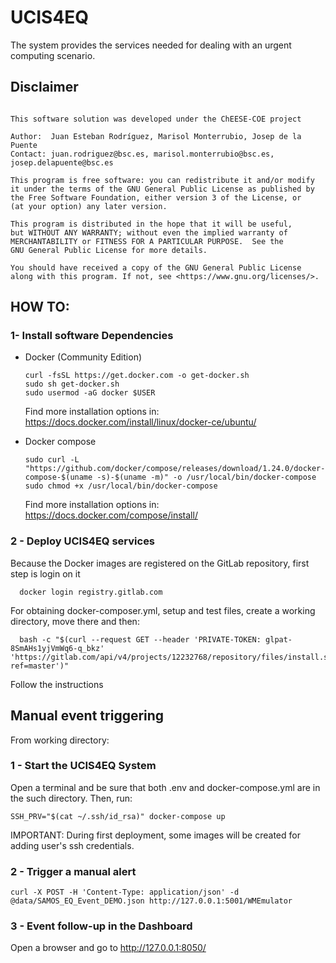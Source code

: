 # UCIS4EQ

The system provides the services needed for dealing with an urgent computing
scenario.

## Disclaimer
```

This software solution was developed under the ChEESE-COE project

Author:  Juan Esteban Rodríguez, Marisol Monterrubio, Josep de la Puente
Contact: juan.rodriguez@bsc.es, marisol.monterrubio@bsc.es, josep.delapuente@bsc.es

This program is free software: you can redistribute it and/or modify
it under the terms of the GNU General Public License as published by
the Free Software Foundation, either version 3 of the License, or
(at your option) any later version.

This program is distributed in the hope that it will be useful,
but WITHOUT ANY WARRANTY; without even the implied warranty of
MERCHANTABILITY or FITNESS FOR A PARTICULAR PURPOSE.  See the
GNU General Public License for more details.

You should have received a copy of the GNU General Public License
along with this program. If not, see <https://www.gnu.org/licenses/>.
```


## HOW TO:

### 1- Install software Dependencies

* Docker (Community Edition)
  ```
  curl -fsSL https://get.docker.com -o get-docker.sh
  sudo sh get-docker.sh
  sudo usermod -aG docker $USER
  ```
  Find more installation options in:
  https://docs.docker.com/install/linux/docker-ce/ubuntu/
  
* Docker compose
  ```
  sudo curl -L "https://github.com/docker/compose/releases/download/1.24.0/docker-compose-$(uname -s)-$(uname -m)" -o /usr/local/bin/docker-compose
  sudo chmod +x /usr/local/bin/docker-compose
  ```
  Find more installation options in:
  https://docs.docker.com/compose/install/

### 2 - Deploy UCIS4EQ services

Because the Docker images are registered on the GitLab repository, first step is login on it

```
  docker login registry.gitlab.com
```

For obtaining docker-composer.yml, setup and test files, create a working directory, move there and then:

```
  bash -c "$(curl --request GET --header 'PRIVATE-TOKEN: glpat-8SmAHs1yjVmWq6-q_bkz' 'https://gitlab.com/api/v4/projects/12232768/repository/files/install.sh/raw?ref=master')"
```

Follow the instructions

## Manual event triggering

From working directory:

### 1 - Start the UCIS4EQ System
Open a terminal and be sure that both .env and docker-compose.yml are in the such directory. Then, run:

```
SSH_PRV="$(cat ~/.ssh/id_rsa)" docker-compose up 
```

IMPORTANT: During first deployment, some images will be created for adding user's ssh credentials.

### 2 - Trigger a manual alert
```
curl -X POST -H 'Content-Type: application/json' -d @data/SAMOS_EQ_Event_DEMO.json http://127.0.0.1:5001/WMEmulator
```

### 3 - Event follow-up in the Dashboard

Open a browser and go to http://127.0.0.1:8050/
